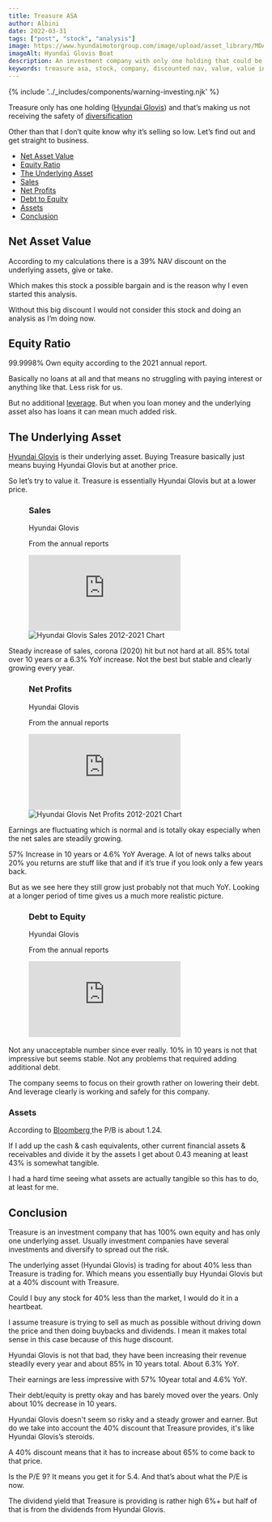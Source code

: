 ```yaml
---
title: Treasure ASA
author: Albini
date: 2022-03-31
tags: ["post", "stock", "analysis"]
image: https://www.hyundaimotorgroup.com/image/upload/asset_library/MDA00000000000008129/28b31201508f4ebd87ea522a05bbb4e8.jpg
imageAlt: Hyundai Glovis Boat
description: An investment company with only one holding that could be very cheap.
keywords: treasure asa, stock, company, discounted nav, value, value investing, shipping, cheap stock, Analysis
---
```


{% include '../_includes/components/warning-investing.njk' %}

<p>
    Treasure only has one holding (<a href=”https://finance.yahoo.com/quote/086280.KS/?guccounter=1&guce_referrer=aHR0cHM6Ly93d3cuZ29vZ2xlLmNvbS8&guce_referrer_sig=AQAAAMHcjEbndZjRoeyGPc25e7Xwk3hGBuBoqfDdZKF2bbjZ9ytPxhurgMmttJ3pbbYQa_O1NThQwnjGBTFUY4scF5ZZKjhMwm_KstEeAC3lOVbcJj_iUX94NZ-JFIRG1Ap94CdyFExHoo52Ub64ULcmH1RFSZGzT6_Ta3-2a5rJTCpL” target=”_blank”>Hyundai Glovis</a>) and that’s making us not receiving the safety of <a href=”https://www.investopedia.com/terms/d/diversification.asp” target=”_blank>diversification</a>
</p>

<p>
    Other than that I don’t quite know why it’s selling so low. Let’s find out and get straight to business.
</p>

<ul>
    <li><a href="#netassetvalue">Net Asset Value</a></li>
    <li><a href="#equityratio">Equity Ratio</a></li>
    <li><a href="#underlyingasset">The Underlying Asset</a></li>
    <li><a href="#sales">Sales</a></li>
    <li><a href="#profit">Net Profits</a></li>
    <li><a href="#debt">Debt to Equity</a></li>
    <li><a href="#assets">Assets</a></li>
    <li><a href="#conclusion">Conclusion</a></li>
</ul>

<h2 id="netassetvalue">Net Asset Value</h2>

<p>
    According to my calculations there is a 39% NAV discount on the underlying assets, give or take.
</p>

<p>
    Which makes this stock a possible bargain and is the reason why I even started this analysis.
</p>

<p>
    Without this big discount I would not consider this stock and doing an analysis as I’m doing now.
</p>

<h2 id="equityratio">Equity Ratio</h2>

<p>
    99.9998% Own equity according to the 2021 annual report.
</p>

<p>
    Basically no loans at all and that means no struggling with paying interest or anything like that. Less risk for us.
</p>

<p>
    But no additional <a href=”https://www.investopedia.com/terms/l/leverage.asp” target=”_blank”>leverage</a>. But when you loan money and the underlying asset also has loans it can mean much added risk.
</p>

<h2 id="underlyingasset">The Underlying Asset</h2>
<p>
    <a href="https://www.glovis.net/Eng/ir/communityid/12/list.do" target="_blank">Hyundai Glovis</a> is their underlying asset. Buying Treasure basically just means buying Hyundai Glovis but at another price.
</p>

<p>
    So let’s try to value it. Treasure is essentially Hyundai Glovis but at a lower price.
</p>

<figure class="screen-size">
    <figcaption class="text-centered">
        <h3 id="sales">Sales</h3>
        <p>Hyundai Glovis</p>
        <p class="text-light">From the annual reports</p>
    </figcaption>
    <iframe class="tablet" seamless frameborder="0" scrolling="no" src="https://docs.google.com/spreadsheets/d/e/2PACX-1vRVDFXlJytQKG1gES42t1S7E4bfK9aaO3An8_dpAMyX9CilMh4eNZYcDuMieVFcDVFOY4rbpJU0JobP/pubchart?oid=1416238548&amp;format=interactive"></iframe>
    <img class="phone" src="https://docs.google.com/spreadsheets/d/e/2PACX-1vRVDFXlJytQKG1gES42t1S7E4bfK9aaO3An8_dpAMyX9CilMh4eNZYcDuMieVFcDVFOY4rbpJU0JobP/pubchart?oid=1416238548&amp;format=image" alt="Hyundai Glovis Sales 2012-2021 Chart">
</figure>

<p>
    Steady increase of sales, corona (2020) hit but not hard at all. <span class="text-plus">85%</span> total over 10 years or a <span class="text-plus">6.3%</span> YoY increase. Not the best but stable and clearly growing every year.
</p>

<figure class="screen-size">
    <figcaption class="text-centered">
        <h3 id="profit">Net Profits</h3>
        <p>Hyundai Glovis</p>
        <p class="text-light">From the annual reports</p>
    </figcaption>
    <iframe class="tablet" seamless frameborder="0" scrolling="no" src="https://docs.google.com/spreadsheets/d/e/2PACX-1vRVDFXlJytQKG1gES42t1S7E4bfK9aaO3An8_dpAMyX9CilMh4eNZYcDuMieVFcDVFOY4rbpJU0JobP/pubchart?oid=127101071&amp;format=interactive"></iframe>
    <img class="phone" src="https://docs.google.com/spreadsheets/d/e/2PACX-1vRVDFXlJytQKG1gES42t1S7E4bfK9aaO3An8_dpAMyX9CilMh4eNZYcDuMieVFcDVFOY4rbpJU0JobP/pubchart?oid=127101071&amp;format=image" alt="Hyundai Glovis Net Profits 2012-2021 Chart">
</figure>

<p>
    Earnings are fluctuating which is normal and is totally okay especially when the net sales are steadily growing.
</p>

<p>
    <span class="text-plus">57%</span> Increase in 10 years or <span class="text-plus">4.6%</span> YoY Average. A lot of news talks about 20% you returns are stuff like that and if it’s true if you look only a few years back.
</p>

<p>
    But as we see here they still grow just probably not that much YoY. Looking at a longer period of time gives us a much more realistic picture.
</p>

<figure class="screen-size">
    <figcaption class="text-centered">
        <h3 id="debt">Debt to Equity</h3>
        <p>Hyundai Glovis</p>
        <p class="text-light">From the annual reports</p>
    </figcaption>
    <iframe class="tablet" seamless frameborder="0" scrolling="no" src="https://docs.google.com/spreadsheets/d/e/2PACX-1vRVDFXlJytQKG1gES42t1S7E4bfK9aaO3An8_dpAMyX9CilMh4eNZYcDuMieVFcDVFOY4rbpJU0JobP/pubchart?oid=326709176&amp;format=interactive"></iframe>
    <img class="phone" src="https://docs.google.com/spreadsheets/d/e/2PACX-1vRVDFXlJytQKG1gES42t1S7E4bfK9aaO3An8_dpAMyX9CilMh4eNZYcDuMieVFcDVFOY4rbpJU0JobP/pubchart?oid=326709176&amp;format=image" alt="">
</figure>
<p>
    Not any unacceptable number since ever really. <span class="text-plus">10%</span> in 10 years is not that impressive but seems stable. Not any problems that required adding additional debt.
</p>
<p>
    The company seems to focus on their growth rather on lowering their debt. And leverage clearly is working and safely for this company.
</p>

<h3 id="assets">Assets</h3>

<p>
    According to <a href="https://www.bloomberg.com/quote/086280:KS">Bloomberg </a> the P/B is about 1.24.
</p>

<p>
    If I add up the cash & cash equivalents, other current financial assets & receivables and divide it by the assets I get about 0.43 meaning at least <span class="text-plus">43%</span> is somewhat tangible.
</p>

<p>
    I had a hard time seeing what assets are actually tangible so this has to do, at least for me.
</p>

<h2 id="conclusion">Conclusion</h2>

<p>
    Treasure is an investment company that has 100% own equity and has only one underlying asset. Usually investment companies have several investments and diversify to spread out the risk.
</p>

<p>
    The underlying asset (Hyundai Glovis) is trading for about 40% less than Treasure is trading for. Which means you essentially buy Hyundai Glovis but at a <span class="text-plus">40%</span> discount with Treasure.
</p>

<p>
    Could I buy any stock for 40% less than the market, I would do it in a heartbeat.
</p>

<p>
    I assume treasure is trying to sell as much as possible without driving down the price and then doing buybacks and dividends. I mean it makes total sense in this case because of this huge discount.
</p>

<p>
    Hyundai Glovis is not that bad, they have been increasing their revenue steadily every year and about <span class="text-plus">85%</span> in 10 years total. About <span class="text-plus">6.3%</span> YoY.
</p>

<p>
    Their earnings are less impressive with <span class="text-plus">57%</span> 10year total and <span class="text-plus">4.6%</span> YoY.
</p>

<p>
    Their debt/equity is pretty okay and has barely moved over the years. Only about 10% decrease in 10 years.
</p>

<p>
    Hyundai Glovis doesn't seem so risky and a steady grower and earner. But do we take into account the 40% discount that Treasure provides, it's like Hyundai Glovis’s steroids.
</p>

<p>
    A 40% discount means that it has to increase about 65% to come back to that price.
</p>

<p>
    Is the P/E 9? It means you get it for 5.4. And that’s about what the P/E is now.
</p>
<p>
    The dividend yield that Treasure is providing is rather high 6%+ but half of that is from the dividends from Hyundai Glovis.
</p>
